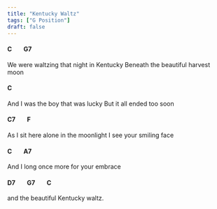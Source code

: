 ```yaml
---
title: "Kentucky Waltz"
tags: ["G Position"]
draft: false
---
```

#### C &nbsp;&nbsp;&nbsp;&nbsp;&nbsp;&nbsp; G7
We were waltzing that night in Kentucky Beneath the beautiful harvest moon
#### C
And I was the boy that was lucky But it all ended too soon
#### C7 &nbsp;&nbsp;&nbsp;&nbsp;&nbsp;&nbsp; F
As I sit here alone in the moonlight I see your smiling face
#### C &nbsp;&nbsp;&nbsp;&nbsp;&nbsp;&nbsp; A7
And I long once more for your embrace 
#### D7 &nbsp;&nbsp;&nbsp;&nbsp;&nbsp;&nbsp; G7 &nbsp;&nbsp;&nbsp;&nbsp;&nbsp;&nbsp; C
and the beautiful Kentucky waltz.
